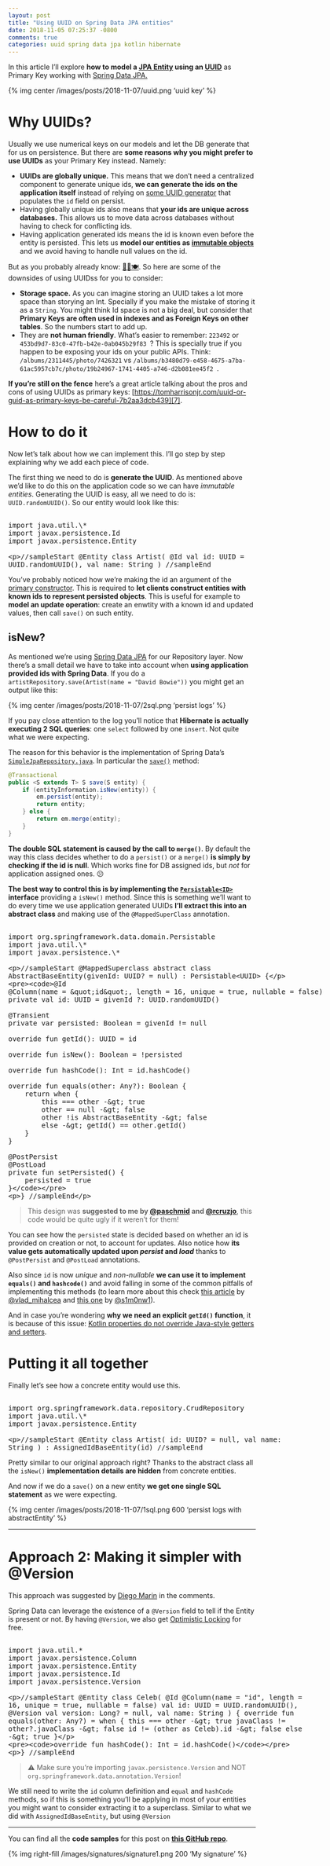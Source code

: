 ```yaml
---
layout: post
title: "Using UUID on Spring Data JPA entities"
date: 2018-11-05 07:25:37 -0800
comments: true
categories: uuid spring data jpa kotlin hibernate 
---
```


In this article I’ll explore **how to model a [JPA Entity][1] using an [UUID][2]** as Primary Key working with [Spring Data JPA.][3]

<!--more-->

{% img center /images/posts/2018-11-07/uuid.png ‘uuid key’ %} 

# Why UUIDs?

Usually we use numerical keys on our models and let the DB generate that for us on persistence. But there are **some reasons why you might prefer to use UUIDs** as your Primary Key instead. Namely:

* **UUIDs are globally unique.** This means that we don’t need a centralized component to generate unique ids, **we can generate the ids on the application itself** instead of relying on [some UUID generator][4] that populates the `id` field on persist.
* Having globally unique ids also means that **your ids are unique across databases.** This allows us to move data across databases without having to check for conflicting ids.
* Having application generated ids means the id is known even before the entity is persisted. This lets us **model our entities as [immutable objects][5]** and we avoid having to handle null values on the id.

But as you probably already know: [🚫🆓🍽][6]. So here are some of the downsides of using UUIDss for you to consider:

* **Storage space.** As you can imagine storing an UUID takes a lot more space than storying an Int. Specially if you make the mistake of storing it as a `String`. You might think Id space is not a big deal, but consider that **Primary Keys are often used in indexes and as Foreign Keys on other tables**. So the numbers start to add up.
* They are **not human friendly**. What’s easier to remember: `223492` or `453bd9d7-83c0-47fb-b42e-0ab045b29f83 `? This is specially true if you happen to be exposing your ids on your public APIs. Think: `/albums/2311445/photo/7426321` vs `/albums/b3480d79-e458-4675-a7ba-61ac5957cb7c/photo/19b24967-1741-4405-a746-d2b081ee45f2 `.

**If you’re still on the fence** here’s a great article talking about the pros and cons of using UUIDs as primary keys: [https://tomharrisonjr.com/uuid-or-guid-as-primary-keys-be-careful-7b2aa3dcb439][7].

# How to do it

Now let’s talk about how we can implement this. I’ll go step by step explaining why we add each piece of code.

The first thing we need to do is **generate the UUID**. As mentioned above we’d like to do this on the application code so we can have _immutable entities_. Generating the UUID is easy, all we need to do is: `UUID.randomUUID()`. So our entity would look like this:

<xmp class="kotlin-code" theme="darcula" data-highlight-only>
import java.util.\*
import javax.persistence.Id
import javax.persistence.Entity

//sampleStart
@Entity
class Artist(
	    @Id val id: UUID = UUID.randomUUID(),
	    val name: String
)
//sampleEnd
</xmp>

You’ve probably noticed how we’re making the id an argument of the [primary constructor][8]. This is required to **let clients construct entities with known ids to represent persisted objects**. This is useful for example to **model an update operation**: create an enwtity with a known id and updated values, then call `save()` on such entity.

## isNew?

As mentioned we’re using [Spring Data JPA][9] for our Repository layer. Now there’s a small detail we have to take into account when **using application provided ids with Spring Data**. If you do a `artistRepository.save(Artist(name = "David Bowie"))` you might get an output like this:

{% img center /images/posts/2018-11-07/2sql.png ‘persist logs’ %} 

If you pay close attention to the log you’ll notice that **Hibernate is actually executing 2 SQL queries**: one `select` followed by one `insert`. Not quite what we were expecting.  

The reason for this behavior is the implementation of Spring Data’s [`SimpleJpaRepository.java`][10]. In particular the [`save()`][11] method:

```java
@Transactional
public <S extends T> S save(S entity) {
    if (entityInformation.isNew(entity)) {
        em.persist(entity);
        return entity;
    } else {
        return em.merge(entity);
    }
}
```

**The double SQL statement is caused by the call to `merge()`**. By default the way this class decides whether to do a `persist()` or a `merge()` **is simply by checking if the id is null**. Which works fine for DB assigned ids, but _not_ for application assigned ones. 😕

**The best way to control this is by implementing the [`Persistable<ID>`][12] interface** providing a `isNew()` method. Since this is something we’ll want to do every time we use application generated UUIDs **I’ll extract this into an abstract class** and making use of the `@MappedSuperClass` annotation.

<xmp class="kotlin-code" theme="darcula" data-highlight-only>
import org.springframework.data.domain.Persistable
import java.util.\*
import javax.persistence.\*

//sampleStart
@MappedSuperclass
abstract class AbstractBaseEntity(givenId: UUID? = null) : Persistable<UUID> {

	@Id
	@Column(name = "id", length = 16, unique = true, nullable = false)
	private val id: UUID = givenId ?: UUID.randomUUID()
	
	@Transient
	private var persisted: Boolean = givenId != null
	
	override fun getId(): UUID = id
	
	override fun isNew(): Boolean = !persisted
	
	override fun hashCode(): Int = id.hashCode()
	
	override fun equals(other: Any?): Boolean {
	    return when {
	        this === other -> true
	        other == null -> false
	        other !is AbstractBaseEntity -> false
	        else -> getId() == other.getId()
	    }
	}
	
	@PostPersist
	@PostLoad
	private fun setPersisted() {
	    persisted = true
	}
}
//sampleEnd

</xmp>

> This design was **suggested to me by [@paschmid][13] and [@rcruzjo][14]**, this code would be quite ugly if it weren’t for them!

You can see how the `persisted` state is decided based on whether an id is provided on creation or not, to account for updates. Also notice how **its value gets automatically updated upon _persist_ and _load_** thanks to `@PostPersist` and `@PostLoad` annotations.

Also since `id` is now _unique_ and _non-nullable_ **we can use it to implement `equals()` and `hashcode()`** and avoid falling in some of the common pitfalls of implementing this methods (to learn more about this check [this article][15] by [@vlad\_mihalcea][16] and [this one][17] by [@s1m0nw1][18]).

And in case you’re wondering **why we need an explicit `getId()` function**, it is because of this issue: [Kotlin properties do not override Java-style getters and setters][19].

# Putting it all together

Finally let’s see how a concrete entity would use this.

<xmp class="kotlin-code" theme="darcula" data-highlight-only>
import org.springframework.data.repository.CrudRepository
import java.util.\*
import javax.persistence.Entity

//sampleStart
@Entity
class Artist(
	    id: UUID? = null,
	    val name: String
) : AssignedIdBaseEntity(id)
//sampleEnd
</xmp>

Pretty similar to our original approach right? Thanks to the abstract class all the `isNew()` **implementation details are hidden** from concrete entities.

And now if we do a `save()` on a new entity **we get one single SQL statement** as we were expecting.

{% img center /images/posts/2018-11-07/1sql.png 600 ‘persist logs with abstractEntity’ %} 

---- 

# Approach 2: Making it simpler with @Version

This approach was suggested by [Diego Marin][20] in the comments. 

Spring Data can leverage the existence of a `@Version` field to tell if the Entity is present or not. By having `@Version`, we also get [Optimistic Locking][21] for free.

<xmp class="kotlin-code" theme="darcula" data-highlight-only>
import java.util.*
import javax.persistence.Column
import javax.persistence.Entity
import javax.persistence.Id
import javax.persistence.Version

//sampleStart
@Entity
class Celeb(
        @Id @Column(name = "id", length = 16, unique = true, nullable = false)
        val id: UUID = UUID.randomUUID(),
        @Version
        val version: Long? = null,
        val name: String
) {
    override fun equals(other: Any?) = when {
        this === other -> true
        javaClass != other?.javaClass -> false
        id != (other as Celeb).id -> false
        else -> true
    }

    override fun hashCode(): Int = id.hashCode()
}
//sampleEnd
</xmp>

> ⚠️ Make sure you’re importing `javax.persistence.Version` and NOT `org.springframework.data.annotation.Version`!

We still need to write the `id` column definition and `equal` and `hashCode` methods, so if this is something you’ll be applying in most of your entities you might want to consider extracting it to a superclass. Similar to what we did with `AssignedIdBaseEntity`, but using `@Version` 

---- 

You can find all the **code samples** for this post on **[this GitHub repo][22]**.

{% img right-fill /images/signatures/signature1.png 200 ‘My signature’ %} 

<script src="https://unpkg.com/kotlin-playground@1" data-selector=".kotlin-code"></script>

[1]:	https://stackoverflow.com/questions/6033905/create-the-perfect-jpa-entity
[2]:	https://en.wikipedia.org/wiki/Universally_unique_identifier
[3]:	https://spring.io/projects/spring-data-jpa
[4]:	https://vladmihalcea.com/hibernate-and-uuid-identifiers/
[5]:	https://proandroiddev.com/kotlin-for-beginners-immutability-and-the-value-of-val-78ab45b60b57
[6]:	https://en.wikipedia.org/wiki/There_ain't_no_such_thing_as_a_free_lunch
[7]:	https://tomharrisonjr.com/uuid-or-guid-as-primary-keys-be-careful-7b2aa3dcb439
[8]:	https://kotlinlang.org/docs/reference/classes.html#constructors
[9]:	https://spring.io/projects/spring-data-jpa
[10]:	https://github.com/spring-projects/spring-data-jpa/blob/master/src/main/java/org/springframework/data/jpa/repository/support/SimpleJpaRepository.java
[11]:	https://github.com/spring-projects/spring-data-jpa/blob/01e36dbb44d6bc87f7deb3b6d6dacc955ea6c8bd/src/main/java/org/springframework/data/jpa/repository/support/SimpleJpaRepository.java#L506
[12]:	https://github.com/spring-projects/spring-data-commons/blob/master/src/main/java/org/springframework/data/domain/Persistable.java
[13]:	https://twitter.com/PabloHernanS
[14]:	https://twitter.com/rcruzjo
[15]:	https://vladmihalcea.com/how-to-implement-equals-and-hashcode-using-the-jpa-entity-identifier/
[16]:	https://twitter.com/vlad_mihalcea
[17]:	https://kotlinexpertise.com/hibernate-with-kotlin-spring-boot/
[18]:	https://twitter.com/s1m0nw1
[19]:	https://youtrack.jetbrains.com/issue/KT-6653
[20]:	https://disqus.com/by/disqus_UhNaTY8OWI/
[21]:	https://www.baeldung.com/jpa-optimistic-locking
[22]:	https://github.com/jivimberg/spring-data-uuid-example